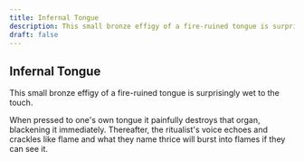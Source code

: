 ```yaml
---
title: Infernal Tongue
description: This small bronze effigy of a fire-ruined tongue is surprisingly wet to the touch....
draft: false
---
```


## Infernal Tongue

This small bronze effigy of a fire-ruined tongue is surprisingly wet to the touch.

When pressed to one's own tongue it painfully destroys that organ, blackening it immediately. Thereafter, the ritualist's voice echoes and crackles like flame and what they name thrice will burst into flames if they can see it.
